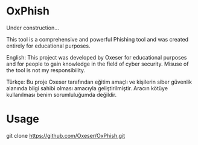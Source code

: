 # OxPhish

Under construction...

This tool is a comprehensive and powerful Phishing tool and was created entirely for educational purposes.


English: This project was developed by Oxeser for educational purposes and for people to gain knowledge in the field of cyber security. Misuse of the tool is not my responsibility.

Türkçe: Bu proje Oxeser tarafından eğitim amaçlı ve kişilerin siber güvenlik alanında bilgi sahibi olması amacıyla geliştirilmiştir. Aracın kötüye kullanılması benim sorumluluğumda değildir.

# Usage
git clone https://github.com/Oxeser/OxPhish.git
